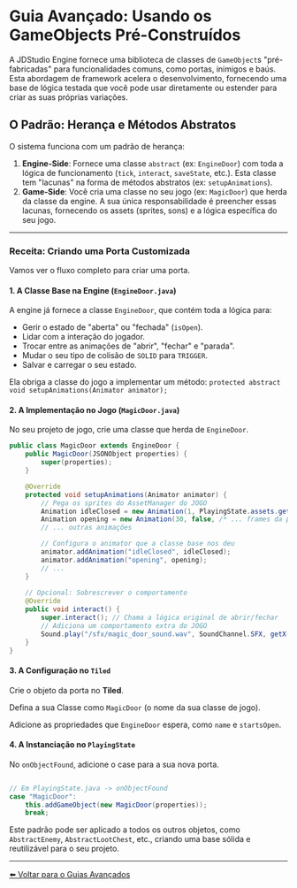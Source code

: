 # Guia Avançado: Usando os GameObjects Pré-Construídos

A JDStudio Engine fornece uma biblioteca de classes de `GameObject`s "pré-fabricadas" para funcionalidades comuns, como portas, inimigos e baús. Esta abordagem de framework acelera o desenvolvimento, fornecendo uma base de lógica testada que você pode usar diretamente ou estender para criar as suas próprias variações.

## O Padrão: Herança e Métodos Abstratos

O sistema funciona com um padrão de herança:
1.  **Engine-Side**: Fornece uma classe `abstract` (ex: `EngineDoor`) com toda a lógica de funcionamento (`tick`, `interact`, `saveState`, etc.). Esta classe tem "lacunas" na forma de métodos abstratos (ex: `setupAnimations`).
2.  **Game-Side**: Você cria uma classe no seu jogo (ex: `MagicDoor`) que herda da classe da engine. A sua única responsabilidade é preencher essas lacunas, fornecendo os assets (sprites, sons) e a lógica específica do seu jogo.

---
### Receita: Criando uma Porta Customizada

Vamos ver o fluxo completo para criar uma porta.

#### 1. A Classe Base na Engine (`EngineDoor.java`)
A engine já fornece a classe `EngineDoor`, que contém toda a lógica para:
* Gerir o estado de "aberta" ou "fechada" (`isOpen`).
* Lidar com a interação do jogador.
* Trocar entre as animações de "abrir", "fechar" e "parada".
* Mudar o seu tipo de colisão de `SOLID` para `TRIGGER`.
* Salvar e carregar o seu estado.

Ela obriga a classe do jogo a implementar um método: `protected abstract void setupAnimations(Animator animator);`

#### 2. A Implementação no Jogo (`MagicDoor.java`)
No seu projeto de jogo, crie uma classe que herda de `EngineDoor`.

```java
public class MagicDoor extends EngineDoor {
    public MagicDoor(JSONObject properties) {
        super(properties);
    }

    @Override
    protected void setupAnimations(Animator animator) {
        // Pega os sprites do AssetManager do JOGO
        Animation idleClosed = new Animation(1, PlayingState.assets.getSprite("magic_door_closed"));
        Animation opening = new Animation(30, false, /* ... frames da porta mágica a abrir ... */);
        // ... outras animações

        // Configura o animator que a classe base nos deu
        animator.addAnimation("idleClosed", idleClosed);
        animator.addAnimation("opening", opening);
        // ...
    }
    
    // Opcional: Sobrescrever o comportamento
    @Override
    public void interact() {
        super.interact(); // Chama a lógica original de abrir/fechar
        // Adiciona um comportamento extra do JOGO
        Sound.play("/sfx/magic_door_sound.wav", SoundChannel.SFX, getX(), getY());
    }
}
```
#### 3. A Configuração no `Tiled`
Crie o objeto da porta no **Tiled**.

Defina a sua Classe como `MagicDoor` (o nome da sua classe de jogo).

Adicione as propriedades que `EngineDoor` espera, como `name` e `startsOpen`.

#### 4. A Instanciação no `PlayingState`
No `onObjectFound`, adicione o case para a sua nova porta.

```java

// Em PlayingState.java -> onObjectFound
case "MagicDoor":
    this.addGameObject(new MagicDoor(properties));
    break;
```
Este padrão pode ser aplicado a todos os outros objetos, como `AbstractEnemy`, `AbstractLootChest`, etc., criando uma base sólida e reutilizável para o seu projeto.


---
[⬅️ Voltar para o Guias Avançados](./README.md)